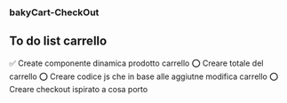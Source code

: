 ### bakyCart-CheckOut

## To do list carrello

✅ Create componente dinamica prodotto carrello
⭕️ Creare totale del carrello
⭕️ Creare codice js che in base alle aggiutne modifica carrello
⭕️ Creare checkout ispirato a cosa porto
